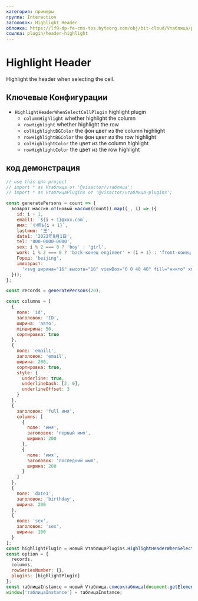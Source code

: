 ```yaml
---
категория: примеры
группа: Interaction
заголовок: Highlight Header
обложка: https://lf9-dp-fe-cms-tos.byteorg.com/obj/bit-cloud/Vтаблица/preview/head-highlight.png
ссылка: plugin/header-highlight
---
```


# Highlight Header

Highlight the header when selecting the cell.

## Ключевые Конфигурации

- `HighlightHeaderWhenSelectCellPlugin` highlight plugin
  - `columnHighlight` whether highlight the column
  - `rowHighlight` whether highlight the row
  - `colHighlightBGColor` the фон цвет из the column highlight
  - `rowHighlightBGColor` the фон цвет из the row highlight
  - `colHighlightColor` the цвет из the column highlight
  - `rowHighlightColor` the цвет из the row highlight

## код демонстрация

```javascript liveдемонстрация template=vтаблица
// use this для project
// import * as Vтаблица от '@visactor/vтаблица';
// import * as VтаблицаPlugins от '@visactor/vтаблица-plugins';

const generatePersons = count => {
  возврат массив.от(новый массив(count)).map((_, i) => ({
    id: i + 1,
    email1: `${i + 1}@xxx.com`,
    имя: `小明${i + 1}`,
    lastимя: '王',
    date1: '2022年9月1日',
    tel: '000-0000-0000',
    sex: i % 2 === 0 ? 'boy' : 'girl',
    work: i % 2 === 0 ? 'back-конец engineer' + (i + 1) : 'front-конец engineer' + (i + 1),
    Город: 'beijing',
    imвозраст:
      '<svg ширина="16" высота="16" viewBox="0 0 48 48" fill="никто" xmlns="http://www.w3.org/2000/svg"><path d="M34 10V4H8V38L14 35" strхорошоe="#f5a623" strхорошоe-ширина="1" strхорошоe-linecap="round" strхорошоe-linejoin="round"/><path d="M14 44V10H40V44L27 37.7273L14 44Z" fill="#f5a623" strхорошоe="#f5a623" strхорошоe-ширина="1" strхорошоe-linejoin="round"/></svg>'
  }));
};

const records = generatePersons(20);

const columns = [
  {
    поле: 'id',
    заголовок: 'ID',
    ширина: 'авто',
    minширина: 50,
    сортировка: true
  },
  {
    поле: 'email1',
    заголовок: 'email',
    ширина: 200,
    сортировка: true,
    style: {
      underline: true,
      underlineDash: [2, 0],
      underlineOffset: 3
    }
  },
  {
    заголовок: 'full имя',
    columns: [
      {
        поле: 'имя',
        заголовок: 'первый имя',
        ширина: 200
      },
      {
        поле: 'имя',
        заголовок: 'последний имя',
        ширина: 200
      }
    ]
  },
  {
    поле: 'date1',
    заголовок: 'birthday',
    ширина: 200
  },
  {
    поле: 'sex',
    заголовок: 'sex',
    ширина: 100
  }
];
const highlightPlugin = новый VтаблицаPlugins.HighlightHeaderWhenSelectCellPlugin();
const option = {
  records,
  columns,
  rowSeriesNumber: {},
  plugins: [highlightPlugin]
};
const таблицаInstance = новый Vтаблица.списоктаблица(document.getElementById(CONTAINER_ID), option);
window['таблицаInstance'] = таблицаInstance;


```
